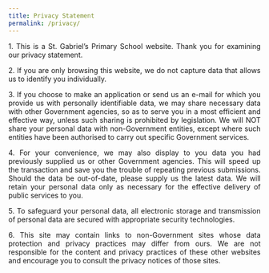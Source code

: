 ```yaml
---
title: Privacy Statement
permalink: /privacy/
---
```

<p align="justify">1. This is a St. Gabriel’s Primary School website. Thank you for examining our privacy statement. 
</p>
<p align="justify">
2. If you are only browsing this website, we do not capture data that allows us to identify you individually. 
</p>
<p align="justify">
3. If you choose to make an application or send us an e-mail for which you provide us with personally identifiable data, we may share necessary data with other Government agencies, so as to serve you in a most efficient and effective way, unless such sharing is prohibited by legislation. We will NOT share your personal data with non-Government entities, except where such entities have been authorised to carry out specific Government services. </p>
<p align="justify">
	4. For your convenience, we may also display to you data you had previously supplied us or other Government agencies. This will speed up the transaction and save you the trouble of repeating previous submissions. Should the data be out-of-date, please supply us the latest data. We will retain your personal data only as necessary for the effective delivery of public services to you.</p>
	<p align="justify">
	5. To safeguard your personal data, all electronic storage and transmission of personal data are secured with appropriate security technologies. </p>
	<p align="justify">
	6. This site may contain links to non-Government sites whose data protection and privacy practices may differ from ours. We are not responsible for the content and privacy practices of these other websites and encourage you to consult the privacy notices of those sites.</p>